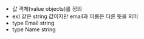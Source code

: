- 값 객체(value objects)를 정의
- ex) 같은 string 값이지만 email과 이름은 다른 뜻을 의미
- type Email string
- type Name string